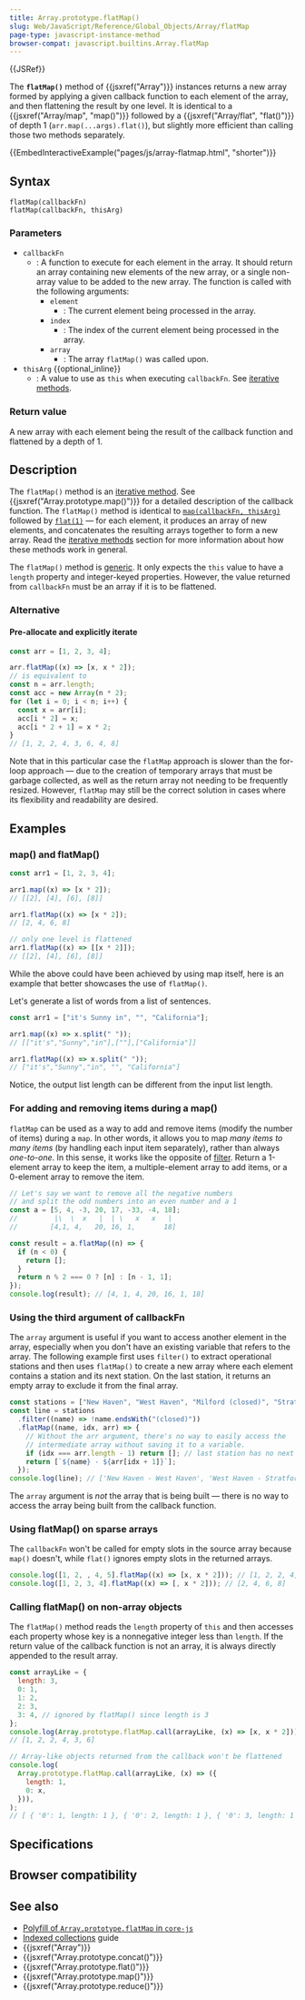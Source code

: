 ```yaml
---
title: Array.prototype.flatMap()
slug: Web/JavaScript/Reference/Global_Objects/Array/flatMap
page-type: javascript-instance-method
browser-compat: javascript.builtins.Array.flatMap
---
```


{{JSRef}}

The **`flatMap()`** method of {{jsxref("Array")}} instances returns a new array formed by applying a given callback function to each element of the array, and then flattening the result by one level. It is identical to a {{jsxref("Array/map", "map()")}} followed by a {{jsxref("Array/flat", "flat()")}} of depth 1 (`arr.map(...args).flat()`), but slightly more efficient than calling those two methods separately.

{{EmbedInteractiveExample("pages/js/array-flatmap.html", "shorter")}}

## Syntax

```js-nolint
flatMap(callbackFn)
flatMap(callbackFn, thisArg)
```

### Parameters

- `callbackFn`
  - : A function to execute for each element in the array. It should return an array containing new elements of the new array, or a single non-array value to be added to the new array. The function is called with the following arguments:
    - `element`
      - : The current element being processed in the array.
    - `index`
      - : The index of the current element being processed in the array.
    - `array`
      - : The array `flatMap()` was called upon.
- `thisArg` {{optional_inline}}
  - : A value to use as `this` when executing `callbackFn`. See [iterative methods](/Web/JavaScript/Reference/Global_Objects/Array#iterative_methods).

### Return value

A new array with each element being the result of the callback function and flattened
by a depth of 1.

## Description

The `flatMap()` method is an [iterative method](/Web/JavaScript/Reference/Global_Objects/Array#iterative_methods). See {{jsxref("Array.prototype.map()")}} for a detailed description of the callback function. The `flatMap()` method is identical to [`map(callbackFn, thisArg)`](/Web/JavaScript/Reference/Global_Objects/Array/map) followed by [`flat(1)`](/Web/JavaScript/Reference/Global_Objects/Array/flat) — for each element, it produces an array of new elements, and concatenates the resulting arrays together to form a new array. Read the [iterative methods](/Web/JavaScript/Reference/Global_Objects/Array#iterative_methods) section for more information about how these methods work in general.

The `flatMap()` method is [generic](/Web/JavaScript/Reference/Global_Objects/Array#generic_array_methods). It only expects the `this` value to have a `length` property and integer-keyed properties. However, the value returned from `callbackFn` must be an array if it is to be flattened.

### Alternative

#### Pre-allocate and explicitly iterate

```js
const arr = [1, 2, 3, 4];

arr.flatMap((x) => [x, x * 2]);
// is equivalent to
const n = arr.length;
const acc = new Array(n * 2);
for (let i = 0; i < n; i++) {
  const x = arr[i];
  acc[i * 2] = x;
  acc[i * 2 + 1] = x * 2;
}
// [1, 2, 2, 4, 3, 6, 4, 8]
```

Note that in this particular case the `flatMap` approach is slower than the
for-loop approach — due to the creation of temporary arrays that must be
garbage collected, as well as the return array not needing to be frequently
resized. However, `flatMap` may still be the correct solution in cases where
its flexibility and readability are desired.

## Examples

### map() and flatMap()

```js
const arr1 = [1, 2, 3, 4];

arr1.map((x) => [x * 2]);
// [[2], [4], [6], [8]]

arr1.flatMap((x) => [x * 2]);
// [2, 4, 6, 8]

// only one level is flattened
arr1.flatMap((x) => [[x * 2]]);
// [[2], [4], [6], [8]]
```

While the above could have been achieved by using map itself, here is an example that
better showcases the use of `flatMap()`.

Let's generate a list of words from a list of sentences.

```js
const arr1 = ["it's Sunny in", "", "California"];

arr1.map((x) => x.split(" "));
// [["it's","Sunny","in"],[""],["California"]]

arr1.flatMap((x) => x.split(" "));
// ["it's","Sunny","in", "", "California"]
```

Notice, the output list length can be different from the input list length.

### For adding and removing items during a map()

`flatMap` can be used as a way to add and remove items (modify the number of
items) during a `map`. In other words, it allows you to map _many items to
many items_ (by handling each input item separately), rather than always
_one-to-one_. In this sense, it works like the opposite of [filter](/Web/JavaScript/Reference/Global_Objects/Array/filter).
Return a 1-element array to keep the item, a multiple-element array to add items, or a
0-element array to remove the item.

```js
// Let's say we want to remove all the negative numbers
// and split the odd numbers into an even number and a 1
const a = [5, 4, -3, 20, 17, -33, -4, 18];
//         |\  \  x   |  | \   x   x   |
//        [4,1, 4,   20, 16, 1,       18]

const result = a.flatMap((n) => {
  if (n < 0) {
    return [];
  }
  return n % 2 === 0 ? [n] : [n - 1, 1];
});
console.log(result); // [4, 1, 4, 20, 16, 1, 18]
```

### Using the third argument of callbackFn

The `array` argument is useful if you want to access another element in the array, especially when you don't have an existing variable that refers to the array. The following example first uses `filter()` to extract operational stations and then uses `flatMap()` to create a new array where each element contains a station and its next station. On the last station, it returns an empty array to exclude it from the final array.

```js
const stations = ["New Haven", "West Haven", "Milford (closed)", "Stratford"];
const line = stations
  .filter((name) => !name.endsWith("(closed)"))
  .flatMap((name, idx, arr) => {
    // Without the arr argument, there's no way to easily access the
    // intermediate array without saving it to a variable.
    if (idx === arr.length - 1) return []; // last station has no next station
    return [`${name} - ${arr[idx + 1]}`];
  });
console.log(line); // ['New Haven - West Haven', 'West Haven - Stratford']
```

The `array` argument is _not_ the array that is being built — there is no way to access the array being built from the callback function.

### Using flatMap() on sparse arrays

The `callbackFn` won't be called for empty slots in the source array because `map()` doesn't, while `flat()` ignores empty slots in the returned arrays.

```js
console.log([1, 2, , 4, 5].flatMap((x) => [x, x * 2])); // [1, 2, 2, 4, 4, 8, 5, 10]
console.log([1, 2, 3, 4].flatMap((x) => [, x * 2])); // [2, 4, 6, 8]
```

### Calling flatMap() on non-array objects

The `flatMap()` method reads the `length` property of `this` and then accesses each property whose key is a nonnegative integer less than `length`. If the return value of the callback function is not an array, it is always directly appended to the result array.

```js
const arrayLike = {
  length: 3,
  0: 1,
  1: 2,
  2: 3,
  3: 4, // ignored by flatMap() since length is 3
};
console.log(Array.prototype.flatMap.call(arrayLike, (x) => [x, x * 2]));
// [1, 2, 2, 4, 3, 6]

// Array-like objects returned from the callback won't be flattened
console.log(
  Array.prototype.flatMap.call(arrayLike, (x) => ({
    length: 1,
    0: x,
  })),
);
// [ { '0': 1, length: 1 }, { '0': 2, length: 1 }, { '0': 3, length: 1 } ]
```

## Specifications



## Browser compatibility



## See also

- [Polyfill of `Array.prototype.flatMap` in `core-js`](https://github.com/zloirock/core-js#ecmascript-array)
- [Indexed collections](/Web/JavaScript/Guide/Indexed_collections) guide
- {{jsxref("Array")}}
- {{jsxref("Array.prototype.concat()")}}
- {{jsxref("Array.prototype.flat()")}}
- {{jsxref("Array.prototype.map()")}}
- {{jsxref("Array.prototype.reduce()")}}
